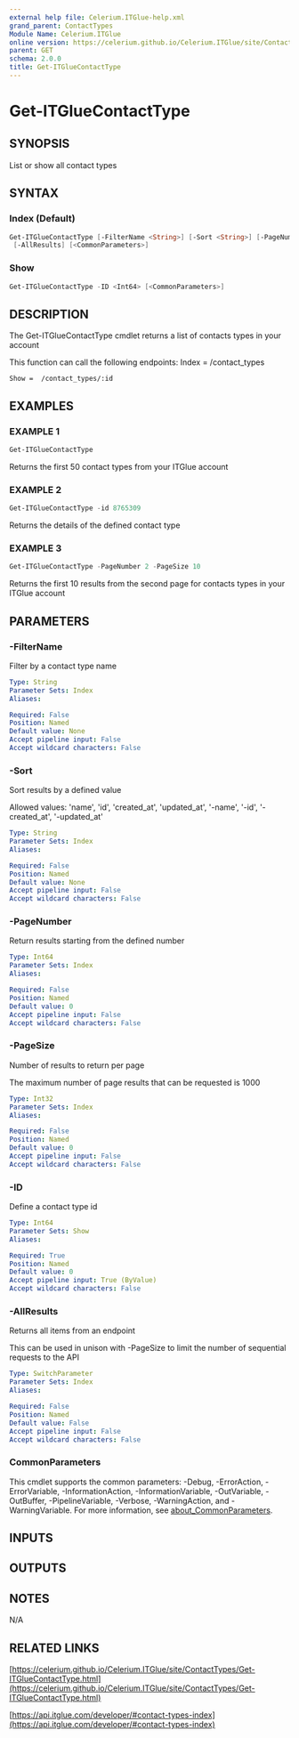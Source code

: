 ```yaml
---
external help file: Celerium.ITGlue-help.xml
grand_parent: ContactTypes
Module Name: Celerium.ITGlue
online version: https://celerium.github.io/Celerium.ITGlue/site/ContactTypes/Get-ITGlueContactType.html
parent: GET
schema: 2.0.0
title: Get-ITGlueContactType
---
```


# Get-ITGlueContactType

## SYNOPSIS
List or show all contact types

## SYNTAX

### Index (Default)
```powershell
Get-ITGlueContactType [-FilterName <String>] [-Sort <String>] [-PageNumber <Int64>] [-PageSize <Int32>]
 [-AllResults] [<CommonParameters>]
```

### Show
```powershell
Get-ITGlueContactType -ID <Int64> [<CommonParameters>]
```

## DESCRIPTION
The Get-ITGlueContactType cmdlet returns a list of contacts types
in your account

This function can call the following endpoints:
    Index = /contact_types

    Show =  /contact_types/:id

## EXAMPLES

### EXAMPLE 1
```powershell
Get-ITGlueContactType
```

Returns the first 50 contact types from your ITGlue account

### EXAMPLE 2
```powershell
Get-ITGlueContactType -id 8765309
```

Returns the details of the defined contact type

### EXAMPLE 3
```powershell
Get-ITGlueContactType -PageNumber 2 -PageSize 10
```

Returns the first 10 results from the second page for contacts types
in your ITGlue account

## PARAMETERS

### -FilterName
Filter by a contact type name

```yaml
Type: String
Parameter Sets: Index
Aliases:

Required: False
Position: Named
Default value: None
Accept pipeline input: False
Accept wildcard characters: False
```

### -Sort
Sort results by a defined value

Allowed values:
'name', 'id', 'created_at', 'updated_at',
'-name', '-id', '-created_at', '-updated_at'

```yaml
Type: String
Parameter Sets: Index
Aliases:

Required: False
Position: Named
Default value: None
Accept pipeline input: False
Accept wildcard characters: False
```

### -PageNumber
Return results starting from the defined number

```yaml
Type: Int64
Parameter Sets: Index
Aliases:

Required: False
Position: Named
Default value: 0
Accept pipeline input: False
Accept wildcard characters: False
```

### -PageSize
Number of results to return per page

The maximum number of page results that can be
requested is 1000

```yaml
Type: Int32
Parameter Sets: Index
Aliases:

Required: False
Position: Named
Default value: 0
Accept pipeline input: False
Accept wildcard characters: False
```

### -ID
Define a contact type id

```yaml
Type: Int64
Parameter Sets: Show
Aliases:

Required: True
Position: Named
Default value: 0
Accept pipeline input: True (ByValue)
Accept wildcard characters: False
```

### -AllResults
Returns all items from an endpoint

This can be used in unison with -PageSize to limit the number of
sequential requests to the API

```yaml
Type: SwitchParameter
Parameter Sets: Index
Aliases:

Required: False
Position: Named
Default value: False
Accept pipeline input: False
Accept wildcard characters: False
```

### CommonParameters
This cmdlet supports the common parameters: -Debug, -ErrorAction, -ErrorVariable, -InformationAction, -InformationVariable, -OutVariable, -OutBuffer, -PipelineVariable, -Verbose, -WarningAction, and -WarningVariable. For more information, see [about_CommonParameters](http://go.microsoft.com/fwlink/?LinkID=113216).

## INPUTS

## OUTPUTS

## NOTES
N/A

## RELATED LINKS

[https://celerium.github.io/Celerium.ITGlue/site/ContactTypes/Get-ITGlueContactType.html](https://celerium.github.io/Celerium.ITGlue/site/ContactTypes/Get-ITGlueContactType.html)

[https://api.itglue.com/developer/#contact-types-index](https://api.itglue.com/developer/#contact-types-index)


